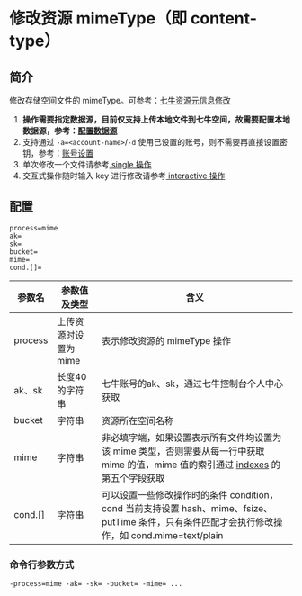 # 修改资源 mimeType（即 content-type）

## 简介
修改存储空间文件的 mimeType。可参考：[七牛资源元信息修改](https://developer.qiniu.com/kodo/api/1252/chgm)  
1. **操作需要指定数据源，目前仅支持上传本地文件到七牛空间，故需要配置本地数据源，参考：[配置数据源](datasource.md)**  
2. 支持通过 `-a=<account-name>`/`-d` 使用已设置的账号，则不需要再直接设置密钥，参考：[账号设置](../README.md#账号设置)  
3. 单次修改一个文件请参考[ single 操作](single.md)  
4. 交互式操作随时输入 key 进行修改请参考[ interactive 操作](interactive.md)  

## 配置
```
process=mime
ak=
sk=
bucket=
mime=
cond.[]=
```  
|参数名|参数值及类型 | 含义|  
|-----|-------|-----|  
|process|上传资源时设置为 mime | 表示修改资源的 mimeType 操作|  
|ak、sk|长度40的字符串|七牛账号的ak、sk，通过七牛控制台个人中心获取|  
|bucket| 字符串| 资源所在空间名称|  
|mime| 字符串| 非必填字端，如果设置表示所有文件均设置为该 mime 类型，否则需要从每一行中获取 mime 的值，mime 值的索引通过 [indexes](datasource.md#关于-indexes-索引) 的第五个字段获取|  
|cond.[]| 字符串| 可以设置一些修改操作时的条件 condition，cond 当前支持设置 hash、mime、fsize、putTime 条件，只有条件匹配才会执行修改操作，如 cond.mime=text/plain|  

### 命令行参数方式
```
-process=mime -ak= -sk= -bucket= -mime= ...
```

